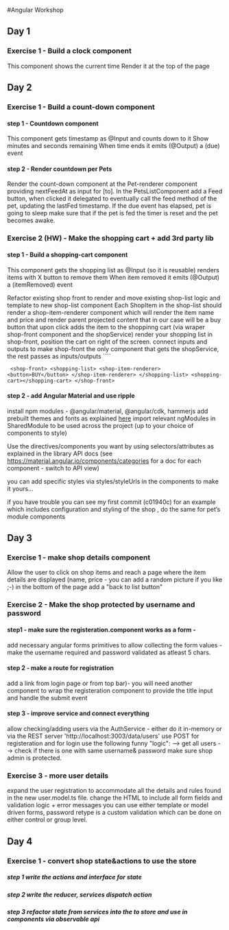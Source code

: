 #Angular Workshop 

## Day 1 

### Exercise  1 - Build a clock component
This component shows the current time 
Render it at the top of the page

## Day 2 

### Exercise  1 - Build a count-down component
#### step 1 -  Countdown component
This component gets timestamp as @Input and counts down to it
Show minutes and seconds remaining
When time ends it emits (@Output) a (due) event

#### step 2 -  Render countdown per Pets
Render the count-down component at the Pet-renderer component
providing nextFeedAt as input for [to].
In the PetsListComponent add a Feed button, when clicked it delegated to eventually call the
feed method of the pet, updating the lastFed timestamp.
If the due event has elapsed, pet is going to sleep
make sure that if the pet is fed the timer is reset and the pet becomes awake.

### Exercise  2 (HW) - Make the shopping cart + add 3rd party lib
#### step 1 -  Build a shopping-cart component

This component gets the shopping list as @Input (so it is reusable)
renders items with X button to remove them
When item removed it emits (@Output) a (itemRemoved) event

Refactor existing shop front to render <shop-list> and <shopping cart>
move existing shop-list logic and template to new shop-list component
Each ShopItem in the shop-list should render a shop-item-renderer component which will render the
 item name and price and render parent projected content that in our case will be a buy button that upon click adds the item to the shoppinng cart
(via wraper shop-front component and the shopService)
render your shopping list in shop-front, position the cart on right of the screen.
connect inputs and outputs to make shop-front the only component that gets the shopService, the rest passes as inputs/outputs
```` <pre>`
<shop-front>
 <shopping-list>
  <shop-item-renderer>
    <button>BUY</button>
  </shop-item-renderer>
 </shopping-list>
 <shopping-cart></shopping-cart>
</shop-front>`
</pre>

#### step 2 -  add Angular Material and use ripple


install npm modules - @angular/material, @angular/cdk, hammerjs
add prebuilt themes and fonts as explained [here](https://material.angular.io/guide/getting-started) 
import relevant ngModules in SharedModule to be used across the project (up to your choice of components to style)
 
Use the directives/components you want by using selectors/attributes as explained in the library API docs
(see https://material.angular.io/components/categories for a doc for each component - switch to API view)
 
you can add specific styles via styles/styleUrls in the components to make it yours…

if you have trouble you can see my first commit (c01940c) for an example which includes configuration and styling of the shop ,
do the same for pet’s module components


## Day 3

### Exercise  1 - make shop details component
Allow the user to click on shop items and reach a page where the item details are displayed 
(name, price - you can add a random picture if you like ;-)
  in the bottom of the page add a "back to list button"
  

### Exercise 2 - Make the shop protected by username and password

#### step1 - make sure the registeration.component works as a form - 
add necessary angular forms primitives to allow
collecting the form values - make the username required and password validated as atleast 5 chars.

#### step 2 - make a route for registration 
add a link from login page or from top bar)- you will need another component to wrap the registeration component to provide the title input and 
handle the submit event
#### step 3 - improve service and connect everything
 allow checking/adding users via the AuthService - either do it in-memory or via the REST server
 'http://localhost:3003/data/users'
 use POST for registeration and for login use the following funny "logic": 
 --> get all users
 --> check if there is one with same username& password
  make sure shop admin is protected.
  
### Exercise 3 - more user details

expand the user registration to accommodate all the details and rules found in the new user.model.ts file.
change the HTML to include all form fields and validation logic + error messages
you can use either template or model driven forms, password retype is a custom validation which can be done on 
either control or group level.


## Day 4

### Exercise  1 - convert shop state&actions to use the store

##### step 1 write the actions and interface for state
##### step 2 write the reducer, services dispatch action
##### step 3 refactor state from services into the to store and use in components via observable api 
